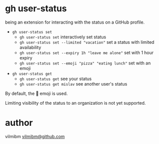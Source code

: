 # gh user-status

being an extension for interacting with the status on a GitHub profile.

- `gh user-status set`
	- `gh user-status set` interactively set status
	- `gh user-status set --limited "vacation"` set a status with limited availability
	- `gh user-status set --expiry 1h "leave me alone"` set with 1 hour expiry
	- `gh user-status set --emoji "pizza" "eating lunch"` set with an emoji
- `gh user-status get`
	- `gh user-status get` see your status
	- `gh user-status get mislav` see another user's status

By default, the :thought_balloon: emoji is used.

Limiting visibility of the status to an organization is not yet supported.

# author

vilmibm <vilmibm@github.com>
